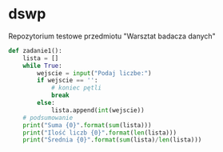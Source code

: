 # dswp
Repozytorium testowe przedmiotu "Warsztat badacza danych"
```python
def zadanie1():
    lista = []
    while True:
        wejscie = input("Podaj liczbe:")
        if wejscie == '':
            # koniec pętli
            break
        else:
            lista.append(int(wejscie))
    # podsumowanie
    print("Suma {0}".format(sum(lista)))
    print("Ilość liczb {0}".format(len(lista)))
    print("Średnia {0}".format(sum(lista)/len(lista)))
```

